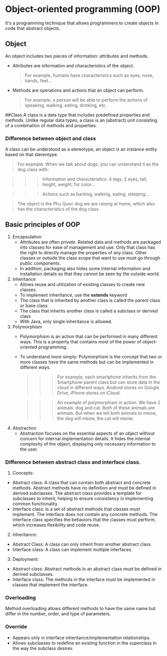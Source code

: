 # Object-oriented programming (OOP) 
It's a programming technique that allows programmers to create objects in code that abstract objects.
## Object
An object includes two pieces of information: attributes and methods.

- Attributes are information and characteristics of the object.
  > For example, humans have characteristics such as eyes, nose, hands, feet...
  
- Methods are operations and actions that an object can perform.
  >For example, a person will be able to perform the actions of speaking, walking, eating, drinking, etc.

##Class
A class is a data type that includes predefined properties and methods. Unlike regular data types, a class is an (abstract) unit consisting of a combination of methods and properties.
### Difference between object and class
A class can be understood as a stereotype, an object is an instance entity based on that stereotype. 
> For example: When we talk about dogs, you can understand it as the dog class with:

>>> Information and characteristics: 4 legs, 2 eyes, tail, height, weight, fur color...

>>> Actions such as barking, walking, eating, sleeping...

>The object is the Phu Quoc dog we are raising at home, which also has the characteristics of the dog class.

## Basic principles of OOP
1. Encapsulation
   - Attributes are often _private_. Related data and methods are packaged into classes for ease of management and use. Only that class has the right to directly manage the properties of any class. Other classes or outside the class scope that want to use must go through public components.
   - In addition, packaging also hides some internal information and installation details so that they cannot be seen by the outside world.
2. Inheritance
   - Allows reuse and utilization of existing classes to create new classes.
   - To implement inheritance, use the **extends** keyword
   - The class that is inherited by another class is called the parent class or base class.
   - The class that inherits another class is called a subclass or derived class
   - With Java, only single inheritance is allowed.
3. Polymorphism
   - Polymorphism is an action that can be performed in many different ways. This is a property that contains most of the power of object-oriented programming.
   - To understand more simply: Polymorphism is the concept that two or more classes have the same methods but can be implemented in different ways.
     >>>For example, each smartphone inherits from the Smartphone parent class but can store data in the cloud in different ways. Android stores on Google Drive, iPhone stores on iCloud.
     
     >>>An example of polymorphism in action. We have 2 animals: dog and cat. Both of these animals are animals. But when we tell both animals to meow, the dog will meow, the cat will meow.
4. Abstraction
   - Abstraction focuses on the essential aspects of an object without concern for internal implementation details. It hides the internal complexity of the object, displaying only necessary information to the user.
### Difference between abstract class and interface class.
1. Concepts:
- Abstract class: A class that can contain both abstract and concrete methods. Abstract methods have no definition and must be defined in derived subclasses. The abstract class provides a template for subclasses to inherit, helping to ensure consistency in implementing common functionality.
- Interface class: Is a set of abstract methods that classes must implement. The interface does not contain any concrete methods. The interface class specifies the behaviors that the classes must perform, which increases flexibility and code reuse.
2. Inheritance:
- Abstract Class: A class can only inherit from another abstract class.
- Interface class: A class can implement multiple interfaces.
3. Deployment:
- Abstract class: Abstract methods in an abstract class must be defined in derived subclasses.
- Interface class: The methods in the interface must be implemented in classes that implement the interface.
### Overloading
Method overloading allows different methods to have the same name but differ in the number, order, and type of parameters.
### Override
- Appears only in interface inheritance/implementation relationships.
- Allows subclasses to redefine an existing function in the superclass in the way the subclass desires.
